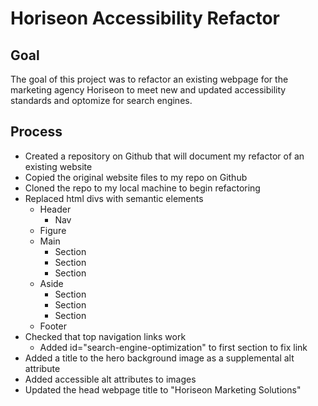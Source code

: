 # Horiseon Accessibility Refactor

## Goal

The goal of this project was to refactor an existing webpage for the marketing agency Horiseon to meet new and updated accessibility standards and optomize for search engines.

## Process

* Created a repository on Github that will document my refactor of an existing website
* Copied the original website files to my repo on Github
* Cloned the repo to my local machine to begin refactoring
* Replaced html divs with semantic elements
    * Header
        * Nav
    * Figure
    * Main
        * Section
        * Section
        * Section
    * Aside
        * Section
        * Section
        * Section
    * Footer
* Checked that top navigation links work
    * Added id="search-engine-optimization" to first section to fix link
* Added a title to the hero background image as a supplemental alt attribute
* Added accessible alt attributes to images
* Updated the head webpage title to "Horiseon Marketing Solutions"
